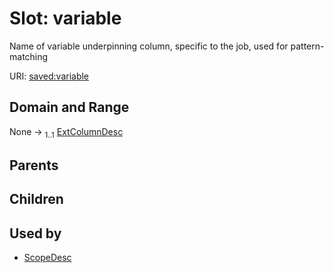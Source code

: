 
# Slot: variable


Name of variable underpinning column, specific to the job, used for pattern-matching

URI: [saved:variable](https://marine.gov.scot/metadata/saved/schema/variable)


## Domain and Range

None &#8594;  <sub>1..1</sub> [ExtColumnDesc](ExtColumnDesc.md)

## Parents


## Children


## Used by

 * [ScopeDesc](ScopeDesc.md)
